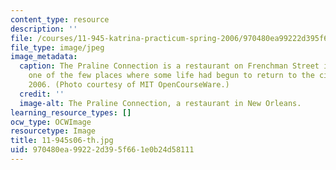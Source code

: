 ```yaml
---
content_type: resource
description: ''
file: /courses/11-945-katrina-practicum-spring-2006/970480ea99222d395f661e0b24d58111_11-945s06-th.jpg
file_type: image/jpeg
image_metadata:
  caption: The Praline Connection is a restaurant on Frenchman Street in New Orleans,
    one of the few places where some life had begun to return to the city in March,
    2006. (Photo courtesy of MIT OpenCourseWare.)
  credit: ''
  image-alt: The Praline Connection, a restaurant in New Orleans.
learning_resource_types: []
ocw_type: OCWImage
resourcetype: Image
title: 11-945s06-th.jpg
uid: 970480ea-9922-2d39-5f66-1e0b24d58111
---
```

